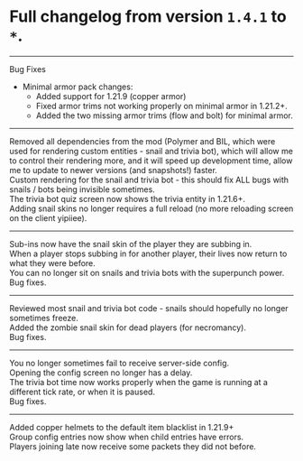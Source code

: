 # Full changelog from version `1.4.1` to `*`.

----------

Bug Fixes

- Minimal armor pack changes:
  - Added support for 1.21.9 (copper armor)
  - Fixed armor trims not working properly on minimal armor in 1.21.2+.
  - Added the two missing armor trims (flow and bolt) for minimal armor.

----------

Removed all dependencies from the mod (Polymer and BIL, which were used for rendering custom entities - snail and trivia bot), which will allow me to control their rendering more, and it will speed up development time, allow me to update to newer versions (and snapshots!) faster.<br>
Custom rendering for the snail and trivia bot - this should fix ALL bugs with snails / bots being invisible sometimes.<br>
The trivia bot quiz screen now shows the trivia entity in 1.21.6+.<br>
Adding snail skins no longer requires a full reload (no more reloading screen on the client yipiiee).

----------

Sub-ins now have the snail skin of the player they are subbing in.<br>
When a player stops subbing in for another player, their lives now return to what they were before.<br>
You can no longer sit on snails and trivia bots with the superpunch power.<br>
Bug fixes.

----------

Reviewed most snail and trivia bot code - snails should hopefully no longer sometimes freeze.<br>
Added the zombie snail skin for dead players (for necromancy).<br>
Bug fixes.

----------

You no longer sometimes fail to receive server-side config.<br>
Opening the config screen no longer has a delay.<br>
The trivia bot time now works properly when the game is running at a different tick rate, or when it is paused.<br>
Bug fixes.

----------

Added copper helmets to the default item blacklist in 1.21.9+<br>
Group config entries now show when child entries have errors.<br>
Players joining late now receive some packets they did not before.